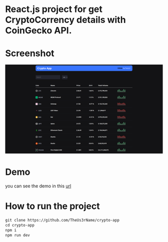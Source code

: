 # React.js project for get CryptoCorrency details with CoinGecko API.

# Screenshot
![Screenshot](screenshots/crypto-app.png)

# Demo
you can see the demo in this [url](https://crypto-app-phi-flame.vercel.app/)

# How to run the project

```
git clone https://github.com/TheUs3rName/crypto-app
cd crypto-app
npm i
npm run dev
```

